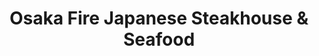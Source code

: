 ---
layout: place
title: Osaka Fire Japanese Steakhouse & Seafood
permalink: /texas/odessa/osaka-fire-japanese-steakhouse-seafood.html
stateAbbr: TX
stateName: Texas
cityName: Odessa
seo:
  type: restaurant
  links: null
place_id: ChIJ6W8qZr3P-4YR7t0DDBU8iGA
photos:
  - name: >-
      places/ChIJ6W8qZr3P-4YR7t0DDBU8iGA/photos/AeeoHcLnuuVyKQJv0nuwJuc5zSszFP_DMyEotw59s8zx71JYPUd3hQ3wy8xnjGdr9r3frFUX1b8ZnkE_igSd1OSvwTCkVHJUJg4UKAdVUlmqHdEkIpp999zdyUlPJS5aUY7e-6VTKYvZ60f7_IIQQItm-hbLTRVyeGZLAmLHIiwaZLvzWBGnblo-RMJxehkRZhURt4wOFJ9RccasW3DwjpooFYSJq-0YGBf8ay7MP7naj0aGP4fJV-HYEOiLl3mb5OXPDt3U0QahOcmI8GicbXJOJzuW3o9Vp299GS-7HNC7ygVPmQ
    widthPx: 4800
    heightPx: 3196
    authorAttributions:
      - displayName: Osaka Fire Japanese Steakhouse & Seafood
        uri: https://maps.google.com/maps/contrib/111767421943446042076
        photoUri: >-
          https://lh3.googleusercontent.com/a-/ALV-UjXr2zbcRlMYk8JBPQYKKrQkMcZW79V19RTYe2eBXpAq50VPEVj_=s100-p-k-no-mo
    flagContentUri: >-
      https://www.google.com/local/imagery/report/?cb_client=maps_api_places.places_api&image_key=!1e10!2sAF1QipMq3tl3OHbg6zEWN-AgQ4QtTHYgzLc4HNvDLBTD&hl=en-US
    googleMapsUri: >-
      https://www.google.com/maps/place//data=!3m4!1e2!3m2!1sAF1QipMq3tl3OHbg6zEWN-AgQ4QtTHYgzLc4HNvDLBTD!2e10!4m2!3m1!1s0x86fbcfbd662a6fe9:0x60883c150c03ddee
  - name: >-
      places/ChIJ6W8qZr3P-4YR7t0DDBU8iGA/photos/AeeoHcL1AAWdQgjEOVhleAxCVTumTXLXk_hMNZRXgtLmrIdOtZGVHtWfuV5afyuCl5Nz_kon6QpsPR59-BRQDiBD4emS5zYSyNKKsoFv1jLWIMf7lDkelBzdudlIi1CZmtFZNoM3HSQMVrffZSenFGUr5A_l_dXRonD5hJB7Wg45wkOzelp9dOSNmb63QeVwUIrQAQ6ACZ7fA8ZgtUry45wuW2FQeNRncep7eIv4qYt_MIz5J5QoaVevt8gwxhCQpPeezLXyBB02jSylmeEq1CtAxHxk01sH0b8ZYptOFtGjYWVrdA
    widthPx: 3200
    heightPx: 2565
    authorAttributions:
      - displayName: Osaka Fire Japanese Steakhouse & Seafood
        uri: https://maps.google.com/maps/contrib/111767421943446042076
        photoUri: >-
          https://lh3.googleusercontent.com/a-/ALV-UjXr2zbcRlMYk8JBPQYKKrQkMcZW79V19RTYe2eBXpAq50VPEVj_=s100-p-k-no-mo
    flagContentUri: >-
      https://www.google.com/local/imagery/report/?cb_client=maps_api_places.places_api&image_key=!1e10!2sAF1QipNBEGu-RVAa044LkEJK4I3MXFWRGFa2RF1-vVWu&hl=en-US
    googleMapsUri: >-
      https://www.google.com/maps/place//data=!3m4!1e2!3m2!1sAF1QipNBEGu-RVAa044LkEJK4I3MXFWRGFa2RF1-vVWu!2e10!4m2!3m1!1s0x86fbcfbd662a6fe9:0x60883c150c03ddee
  - name: >-
      places/ChIJ6W8qZr3P-4YR7t0DDBU8iGA/photos/AeeoHcL-JJS2eCygFphY2kzkFxzsr7ktvqIRBPgG2eJIH_voFVacVDxGXqYjEzdMd85CQTMWIkm837Lprf4ynHbff8izoyzLgvTyxmx6vwnkiOnhKp_7AQJ7R9JPuucQ2YD_z3mj8dCHsRLv0t-pkQTwY_IzZThb_j3UDNzj1HsYLtVI2gsvIjydquKeNoj7avkb45etZIaJROhFLznUBHaEIIN-HFDCzkgAlVxJrAcSP7qRlooF8jOXS6y7b7dKAybvt7Ci6_THctSMS_3vRa3Kuf6Df1-AWr5c32KACQ23qzlXBQ
    widthPx: 4800
    heightPx: 3196
    authorAttributions:
      - displayName: Osaka Fire Japanese Steakhouse & Seafood
        uri: https://maps.google.com/maps/contrib/111767421943446042076
        photoUri: >-
          https://lh3.googleusercontent.com/a-/ALV-UjXr2zbcRlMYk8JBPQYKKrQkMcZW79V19RTYe2eBXpAq50VPEVj_=s100-p-k-no-mo
    flagContentUri: >-
      https://www.google.com/local/imagery/report/?cb_client=maps_api_places.places_api&image_key=!1e10!2sAF1QipPwFLR3qi-zs1dHQOVWShrnr11j3nUzzWsVJubr&hl=en-US
    googleMapsUri: >-
      https://www.google.com/maps/place//data=!3m4!1e2!3m2!1sAF1QipPwFLR3qi-zs1dHQOVWShrnr11j3nUzzWsVJubr!2e10!4m2!3m1!1s0x86fbcfbd662a6fe9:0x60883c150c03ddee
  - name: >-
      places/ChIJ6W8qZr3P-4YR7t0DDBU8iGA/photos/AeeoHcJuDR2Q691X-PbQJm388iR-bfLV5h8VvIV2vpNx_7RyMjqYxPakRCSoSDuse7HIlYvxYblp4wmO4use67nzDxULNYDPMXh6PeNjsmHeCJd_Lt1iOifhNteV-W7xt2OyJ2_5BbNRniSHHhWPhvphXs6CYHMANSMToBPADTfn80Df0BEHhSlFhHzTPPJ7PNjp2k_SbQZGMG257k72Jn0ovAQnluILvHTVdU96LTEdWeo49WFPXw3quMP8TutRLL4RclyrfVi3E2xni68pSwtV-n4c3lhFFPrneiuCE8K3xlPynGIk1v9CkYCxQNfLZCep0Jsd2597P0Thsk6cCOyrpfyVB2fTZDkUOTbbpkM-OnW9rxffYdZDXugGCBVFKPyMID-3FBCVHQ6MT4rNF2YDNE09FnXHEzmSnIOb4WIj6Qe6mVHp
    widthPx: 3024
    heightPx: 4032
    authorAttributions:
      - displayName: Clarissa Mosley
        uri: https://maps.google.com/maps/contrib/107997286564416802077
        photoUri: >-
          https://lh3.googleusercontent.com/a/ACg8ocJrinC__A0UdRVASZ66-xM3mk9UtDsrbXxUE0wI3JQCcTmY8g=s100-p-k-no-mo
    flagContentUri: >-
      https://www.google.com/local/imagery/report/?cb_client=maps_api_places.places_api&image_key=!1e10!2sCIHM0ogKEICAgMCI28-q4gE&hl=en-US
    googleMapsUri: >-
      https://www.google.com/maps/place//data=!3m4!1e2!3m2!1sCIHM0ogKEICAgMCI28-q4gE!2e10!4m2!3m1!1s0x86fbcfbd662a6fe9:0x60883c150c03ddee
  - name: >-
      places/ChIJ6W8qZr3P-4YR7t0DDBU8iGA/photos/AeeoHcLaiwkaeAipWlaXa7vGhTTWJ3xFD4QnNM3qT0iqAbLAiXCkmykbzr0FNBWXJc_FplvtBSnhm2ak9VixS-p61ZG_GUFwtr7-cFVaQ4HYPSddA4xaOF7qFgAgI7HMb9ylFMEVgeMW_U34aWhv-17F50yJ58Rdwkoh3xmghoaJo5CVjpIVZyuBKCKEbMycDj5uNZZh1hKPev7hbGdFHM6_GIhHoGzzWzACdOR_lNFJ1fb2m5AGFxvztKfytoC3NSTzoZ7DAEmF1YQyY6aiYl33WYr72BZY9mbrCVSfmrVRHm5Yfw
    widthPx: 2300
    heightPx: 1150
    authorAttributions:
      - displayName: Osaka Fire Japanese Steakhouse & Seafood
        uri: https://maps.google.com/maps/contrib/111767421943446042076
        photoUri: >-
          https://lh3.googleusercontent.com/a-/ALV-UjXr2zbcRlMYk8JBPQYKKrQkMcZW79V19RTYe2eBXpAq50VPEVj_=s100-p-k-no-mo
    flagContentUri: >-
      https://www.google.com/local/imagery/report/?cb_client=maps_api_places.places_api&image_key=!1e10!2sAF1QipONY7nD-xRA5CDhfsevHJr-AV7kLvU1nxQsvOxL&hl=en-US
    googleMapsUri: >-
      https://www.google.com/maps/place//data=!3m4!1e2!3m2!1sAF1QipONY7nD-xRA5CDhfsevHJr-AV7kLvU1nxQsvOxL!2e10!4m2!3m1!1s0x86fbcfbd662a6fe9:0x60883c150c03ddee
  - name: >-
      places/ChIJ6W8qZr3P-4YR7t0DDBU8iGA/photos/AeeoHcLFQ0WTYPiXCSHzRDj_GZHtdy5t0gq4nXRHy7XMcOMTaaFfmO5D5DmZmf2xDoJmN9JMufuO-jp_DNG8EuGJaISnSwgujlPSBJW-dDXWGVYpDgJzJM-KaDAHQVRDF8nZhEHKK6EtpAa6F2yIzGheX9TpHVv4us1mP7GtCQt6HAgyFzJnVtgKrWXXH_zAwiRtUZK6lPRke9BY2XSmtAnqzyqOqEv-lZA7Wliary4VVF7zgf121cLTR_FcYgV37ZVst7TpvZiHqqJggjL9WSCifNT4MTFe5PuMnaO59-XSbLbsZyEqWEXUHGF63bFp4HOfLgqJQ6EmSfgs4vMW6KlsOwJOLS3JEygXqJhbJGWEcxPlbGdCF3O94RSWPZme1I2TaBs_EAFWxFkfoVKKM1rjq4R8NJjoBkfa8BBsCvUiTR5Tt3oZ
    widthPx: 748
    heightPx: 815
    authorAttributions:
      - displayName: Elizabeth Karola La O Beltran
        uri: https://maps.google.com/maps/contrib/100431069170871562992
        photoUri: >-
          https://lh3.googleusercontent.com/a/ACg8ocIYTm6v1_6_Y2AwvUwGObHOxxxUQkWk7Zp1MIqFidgSlAxdDA=s100-p-k-no-mo
    flagContentUri: >-
      https://www.google.com/local/imagery/report/?cb_client=maps_api_places.places_api&image_key=!1e10!2sCIHM0ogKEICAgIDd6bzchQE&hl=en-US
    googleMapsUri: >-
      https://www.google.com/maps/place//data=!3m4!1e2!3m2!1sCIHM0ogKEICAgIDd6bzchQE!2e10!4m2!3m1!1s0x86fbcfbd662a6fe9:0x60883c150c03ddee
  - name: >-
      places/ChIJ6W8qZr3P-4YR7t0DDBU8iGA/photos/AeeoHcICGGOEjLjDmYpSQqJ2SNERi9GM_wiaxfnqJg8KPKTtm794bgys4_zD6tJcsbNXKeY9qBr2-9IWKMr6qLiAE6ibbNeEZqO5SvdaG7fVxiDenQ1VX-Jfhbet3rfRDO8jrk5yoojlZFQk26hReZ71VEWU7SjdgpsRKyBxtk_d05Xu5yg-xUZnwbrohdwapJkvP77X7pjw5UzybNcIvnP1-XDNBUTiSopRFMkGuJHqb-UPLGhwOHosYl2pbhPF10VVydysYT7rtIVmzGONHEQMYIPeZNdV2b3-Y6i2umCbEq9g6i_wZlGqbsXeLniEOxNY-S47TX7sIB1GdzBg2nG3j-Y2ySmmWTEmBhkjHEHKaUIW3dht6KZMm69jR1YG2rEea0KfWB5hAOF8HOf4jY95T9-UkJ6ByX_R_oREp6IqmVFc5xjC
    widthPx: 4096
    heightPx: 1842
    authorAttributions:
      - displayName: Danny Cano
        uri: https://maps.google.com/maps/contrib/114614086902374549020
        photoUri: >-
          https://lh3.googleusercontent.com/a-/ALV-UjUteSd_KDf4KmlUym-S5oqgtK65azGTvUCEn58pkRoMxgXLJcq5=s100-p-k-no-mo
    flagContentUri: >-
      https://www.google.com/local/imagery/report/?cb_client=maps_api_places.places_api&image_key=!1e10!2sCIHM0ogKEICAgICLxqmH0QE&hl=en-US
    googleMapsUri: >-
      https://www.google.com/maps/place//data=!3m4!1e2!3m2!1sCIHM0ogKEICAgICLxqmH0QE!2e10!4m2!3m1!1s0x86fbcfbd662a6fe9:0x60883c150c03ddee
  - name: >-
      places/ChIJ6W8qZr3P-4YR7t0DDBU8iGA/photos/AeeoHcI1oy0bNExjyzClzmUr5KmBPupXqYi1dwfl4RfyuvX7mToVPkD-9zRdFQegeJt6HsO_R6GT8I6UCp2gOubdQjSaiGe5fZgAzYTj_9J1G1ZM--ucN5HQl8-o6gIhdFVxp5XxtrCRdTeieGru0qVu-0ghdK84SBcoT_-YbpNLLRUiXrohmUlBgeK5qfk2umxafnuBcHnFIARsiGFjKr3tBSBipcwqz4XpqHrNPYD76w588Se0U00ttohewbWa-FofsJ4uu_M4wxP3DJkzgvKoHwR3YsysmEUae4wrYsvgy79VvoPpMkTxwtxxy7VMQwfyXRVodZN593jV9jmtTwQKO2-qgiEHj0U4eQVVVJAThPvWdBAQ_uZYKKk3Kal-fcHf9qDu4OqPpp8VIsXF8_5JbyVQDB_zHpVHu6xBkZLflZwMQQs_
    widthPx: 4032
    heightPx: 1908
    authorAttributions:
      - displayName: Roboam Escalante
        uri: https://maps.google.com/maps/contrib/106423362709116974320
        photoUri: >-
          https://lh3.googleusercontent.com/a-/ALV-UjUkAJB9TheaeDXxu6r_QQqpaAb9ReeamrSvyHN6_Wz8-dSfXot4bg=s100-p-k-no-mo
    flagContentUri: >-
      https://www.google.com/local/imagery/report/?cb_client=maps_api_places.places_api&image_key=!1e10!2sCIHM0ogKEICAgIDG9I3unQE&hl=en-US
    googleMapsUri: >-
      https://www.google.com/maps/place//data=!3m4!1e2!3m2!1sCIHM0ogKEICAgIDG9I3unQE!2e10!4m2!3m1!1s0x86fbcfbd662a6fe9:0x60883c150c03ddee
  - name: >-
      places/ChIJ6W8qZr3P-4YR7t0DDBU8iGA/photos/AeeoHcLLZuULK0ZkcO-gIe5J6R9f3f21yozQfcvN6_754788sRqYumCiZdKLHSjiB1_BVuEAaRAPo-7UJTnP-okBRhKybdWwv6QSySEIKKD48KjsDDl65ovk90H5dLbreDEeAlxKPiDfgBaWb9IOWTXxiZHVxKLut0D38gTp_T973JAxmBHQUHemTNDhFrQ62G3zL4VTBrS5zsW07saM5hWdNEZMRBXiiJDC_jE450EUWtEm5rD-UuiCABL3EdUAE4wwiJipo-_vCfsFbZEHPJ8CF1QPAvlyGRxBcHudt2qRuFFnNQ
    widthPx: 2966
    heightPx: 3763
    authorAttributions:
      - displayName: Osaka Fire Japanese Steakhouse & Seafood
        uri: https://maps.google.com/maps/contrib/111767421943446042076
        photoUri: >-
          https://lh3.googleusercontent.com/a-/ALV-UjXr2zbcRlMYk8JBPQYKKrQkMcZW79V19RTYe2eBXpAq50VPEVj_=s100-p-k-no-mo
    flagContentUri: >-
      https://www.google.com/local/imagery/report/?cb_client=maps_api_places.places_api&image_key=!1e10!2sAF1QipPtYcf9ZAeCZd_uWyoEIXC-Y1xFDBCei4ghslVw&hl=en-US
    googleMapsUri: >-
      https://www.google.com/maps/place//data=!3m4!1e2!3m2!1sAF1QipPtYcf9ZAeCZd_uWyoEIXC-Y1xFDBCei4ghslVw!2e10!4m2!3m1!1s0x86fbcfbd662a6fe9:0x60883c150c03ddee
  - name: >-
      places/ChIJ6W8qZr3P-4YR7t0DDBU8iGA/photos/AeeoHcKZrG2_m-GQdbDkqTR6I-Zxn9-ksi5k8r3zKUEdn6lJHipKIBvWdN9ESNeiIy-vujik-XTs5ksHIkktKVfnVXQ1pD_tY1jW-D6YLZzq_xihLnburs7yAv3FhPTdkb3icQ2TtA4OkV8clyN88LKUTEbUz9Ej85mwcsRyLq44yaWcRc83ZxdReyutqrkkpwQcKex7fFNP5eB1jjLHe3S_9972YrVi3jHK6C0oQ3TTdycf07v1OICDbenlN8Yo14hmOTfozwxNjNm43IEPHIk22U6SCf6ZReslmHfsGEKk1gUTY9yGMeV3TeZ-a0flGCFQysZSYTQUEY0zhBtqkB9K2Bkn11AceDQF1rjXMjmfGaE90lSh9glRejaXK5ZgjANXh24rXp2EKbCVdcMtmsmqMdDyBnZilQRo1CpoW1wsKI0AMw
    widthPx: 3024
    heightPx: 4032
    authorAttributions:
      - displayName: Thomas Fisher
        uri: https://maps.google.com/maps/contrib/104804738553105497978
        photoUri: >-
          https://lh3.googleusercontent.com/a/ACg8ocJoTWT6yAkSAzBozwGzo3URW41FdKJz2AD4sCpqP0Gm_Woj=s100-p-k-no-mo
    flagContentUri: >-
      https://www.google.com/local/imagery/report/?cb_client=maps_api_places.places_api&image_key=!1e10!2sCIHM0ogKEICAgICbvvHLQg&hl=en-US
    googleMapsUri: >-
      https://www.google.com/maps/place//data=!3m4!1e2!3m2!1sCIHM0ogKEICAgICbvvHLQg!2e10!4m2!3m1!1s0x86fbcfbd662a6fe9:0x60883c150c03ddee
address: 4020 Faudree Rd, Odessa, TX 79765, USA
street: 4020 Faudree Rd
city: Odessa
state: TX
zip: '79765'
country: USA
neighborhood: null
latitude: '31.915069'
longitude: '-102.287466'
accessibility_options:
  wheelchairAccessibleParking: true
  wheelchairAccessibleEntrance: true
  wheelchairAccessibleRestroom: true
  wheelchairAccessibleSeating: true
business_status: OPERATIONAL
name: Osaka Fire Japanese Steakhouse & Seafood
google_maps_links:
  directionsUri: >-
    https://www.google.com/maps/dir//''/data=!4m7!4m6!1m1!4e2!1m2!1m1!1s0x86fbcfbd662a6fe9:0x60883c150c03ddee!3e0
  placeUri: https://maps.google.com/?cid=6955875685567290862
  writeAReviewUri: >-
    https://www.google.com/maps/place//data=!4m3!3m2!1s0x86fbcfbd662a6fe9:0x60883c150c03ddee!12e1
  reviewsUri: >-
    https://www.google.com/maps/place//data=!4m4!3m3!1s0x86fbcfbd662a6fe9:0x60883c150c03ddee!9m1!1b1
  photosUri: >-
    https://www.google.com/maps/place//data=!4m3!3m2!1s0x86fbcfbd662a6fe9:0x60883c150c03ddee!10e5
primary_type: Japanese Restaurant
opening_hours:
  regular: null
  current: null
secondary_opening_hours:
  regular:
    weekdayDescriptions: null
    type: null
  current:
    weekdayDescriptions: null
    type: null
phone: null
price_level: null
price_range: null
rating: null
rating_count: 0
website: null
description: >-
  About Osaka Fire Japanese Steakhouse & Seafood in Odessa, TX$$$Osaka Fire
  Japanese Steakhouse & Seafood in Odessa, TX, offers a vibrant dining
  experience centered around fresh sushi, hibachi entrees, and teppanyaki dishes
  in a contemporary setting that appeals to sushi enthusiasts. The menu
  highlights expertly prepared seafood and grilled specialties, making it a
  go-to spot for those seeking authentic Japanese flavors in a welcoming
  atmosphere. With its modern design and attention to detail, this restaurant
  provides an ideal venue for enjoying flavorful meals that blend tradition with
  innovation. Accessibility features ensure a comfortable visit for all guests,
  enhancing the overall appeal of this local favorite. Whether you're exploring
  sushi options in the area, this place stands out for its commitment to quality
  and variety.
generative_summary: >-
  About Osaka Fire Japanese Steakhouse & Seafood in Odessa, TX$$$Osaka Fire
  Japanese Steakhouse & Seafood in Odessa, TX, offers a vibrant dining
  experience centered around fresh sushi, hibachi entrees, and teppanyaki dishes
  in a contemporary setting that appeals to sushi enthusiasts. The menu
  highlights expertly prepared seafood and grilled specialties, making it a
  go-to spot for those seeking authentic Japanese flavors in a welcoming
  atmosphere. With its modern design and attention to detail, this restaurant
  provides an ideal venue for enjoying flavorful meals that blend tradition with
  innovation. Accessibility features ensure a comfortable visit for all guests,
  enhancing the overall appeal of this local favorite. Whether you're exploring
  sushi options in the area, this place stands out for its commitment to quality
  and variety.
generative_disclosure: Summarized by AI using the Grok-3-Mini model.
reviews: null
review_summary: >-
  What Customers Are Saying$$$Although specific reviews for Osaka Fire aren't
  available right now, feedback from similar Japanese spots often highlights the
  excitement of watching skilled chefs at work during hibachi sessions. Diners
  frequently appreciate the fresh ingredients and tasty sushi rolls that make
  meals feel both fun and satisfying, with many mentioning the lively vibe as a
  big plus for groups or families. Overall, people seem to enjoy the balance of
  entertainment and great food, though it's always smart to check for the latest
  experiences. This type of restaurant typically earns praise for its
  approachable prices and quick service, helping it maintain a positive
  reputation among sushi lovers in the region. If you're hunting for top-rated
  sushi nearby, it's worth giving this spot a try based on the general buzz
  around places like it.
review_disclosure: Summarized by AI using the Grok-3-Mini model.
parking_options: null
payment_options: null
allow_dogs: null
curbside_pickup: null
delivery: null
dine_in: null
good_for_children: null
good_for_groups: null
good_for_sports: null
live_music: null
menu_for_children: null
outdoor_seating: null
reservable: null
restroom: null
serves_beer: null
serves_breakfast: null
serves_brunch: null
serves_cocktails: null
serves_coffee: null
serves_dinner: null
serves_dessert: null
serves_lunch: null
serves_vegetarian_food: null
serves_wine: null
takeout: null
update_category: pro
places_description: null

---